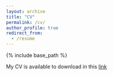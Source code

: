 ```yaml
--- 
layout: archive
title: "CV"
permalink: /cv/
author_profile: true
redirect_from:
  - /resume
---
```


{% include base_path %}

My CV is available to download in this [link]()
